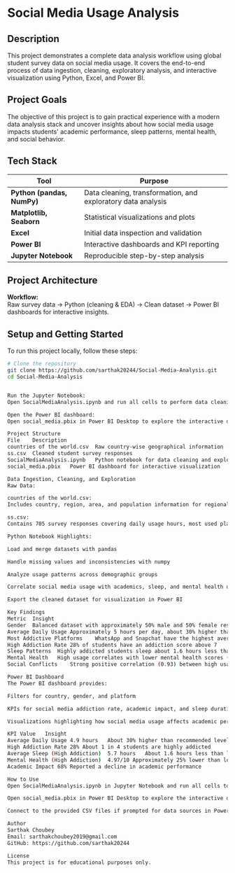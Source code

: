 # Social Media Usage Analysis

## Description

This project demonstrates a complete data analysis workflow using global student survey data on social media usage. It covers the end-to-end process of data ingestion, cleaning, exploratory analysis, and interactive visualization using Python, Excel, and Power BI.

## Project Goals

The objective of this project is to gain practical experience with a modern data analysis stack and uncover insights about how social media usage impacts students' academic performance, sleep patterns, mental health, and social behavior.

## Tech Stack

| Tool | Purpose |
|------|---------|
| **Python (pandas, NumPy)** | Data cleaning, transformation, and exploratory data analysis |
| **Matplotlib, Seaborn** | Statistical visualizations and plots |
| **Excel** | Initial data inspection and validation |
| **Power BI** | Interactive dashboards and KPI reporting |
| **Jupyter Notebook** | Reproducible step-by-step analysis |

## Project Architecture

**Workflow:**  
Raw survey data → Python (cleaning & EDA) → Clean dataset → Power BI dashboards for interactive insights.

## Setup and Getting Started

To run this project locally, follow these steps:

```bash
# Clone the repository
git clone https://github.com/sarthak20244/Social-Media-Analysis.git
cd Social-Media-Analysis


Run the Jupyter Notebook:
Open SocialMediaAnalysis.ipynb and run all cells to perform data cleaning and exploratory data analysis.

Open the Power BI dashboard:
Open social_media.pbix in Power BI Desktop to explore the interactive dashboard and KPIs.

Project Structure
File	Description
countries of the world.csv	Raw country-wise geographical information
ss.csv	Cleaned student survey responses
SocialMediaAnalysis.ipynb	Python notebook for data cleaning and exploratory analysis
social_media.pbix	Power BI dashboard for interactive visualization

Data Ingestion, Cleaning, and Exploration
Raw Data:

countries of the world.csv:
Includes country, region, area, and population information for regional enrichment.

ss.csv:
Contains 705 survey responses covering daily usage hours, most used platforms, perceived academic impact, mental health score, sleep hours, and conflicts due to social media.

Python Notebook Highlights:

Load and merge datasets with pandas

Handle missing values and inconsistencies with numpy

Analyze usage patterns across demographic groups

Correlate social media usage with academics, sleep, and mental health using seaborn and matplotlib

Export the cleaned dataset for visualization in Power BI

Key Findings
Metric	Insight
Gender	Balanced dataset with approximately 50% male and 50% female respondents
Average Daily Usage	Approximately 5 hours per day, about 30% higher than healthy recommendations
Most Addictive Platforms	WhatsApp and Snapchat have the highest average addiction scores (~7.4/10)
High Addiction Rate	28% of students have an addiction score above 7
Sleep Patterns	Highly addicted students sleep about 1.6 hours less than others
Mental Health	High usage correlates with lower mental health scores (4.97 vs. 6.71)
Social Conflicts	Strong positive correlation (0.93) between high usage and conflicts

Power BI Dashboard
The Power BI dashboard provides:

Filters for country, gender, and platform

KPIs for social media addiction rate, academic impact, and sleep duration

Visualizations highlighting how social media usage affects academic performance, sleep, mental health, and conflicts

KPI	Value	Insight
Average Daily Usage	4.9 hours	About 30% higher than recommended levels
High Addiction Rate	28%	About 1 in 4 students are highly addicted
Average Sleep (High Addiction)	5.7 hours	About 1.6 hours less than low-addiction students
Mental Health (High Addiction)	4.97/10	Approximately 25% lower than low-addiction students
Academic Impact	68%	Reported a decline in academic performance

How to Use
Open SocialMediaAnalysis.ipynb in Jupyter Notebook and run all cells to replicate the full analysis.

Open social_media.pbix in Power BI Desktop to explore the interactive dashboard.

Connect to the provided CSV files if prompted for data sources in Power BI.

Author
Sarthak Choubey
Email: sarthakchoubey2019@gmail.com
GitHub: https://github.com/sarthak20244

License
This project is for educational purposes only.
